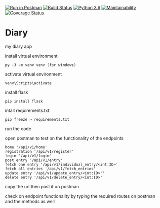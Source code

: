[![Run in Postman](https://run.pstmn.io/button.svg)](https://app.getpostman.com/run-collection/c26c9b378e37231fc690)
[![Build Status](https://travis-ci.org/milamish/Diary.svg?branch=challenge2)](https://travis-ci.org/milamish/Diary)
[![Python 3.6](https://img.shields.io/badge/python-3.6-blue.svg)](https://www.python.org/downloads/release/python-360/)
[![Maintainability](https://api.codeclimate.com/v1/badges/9be8a79596c8225ef1b1/maintainability)](https://codeclimate.com/github/milamish/Diary/maintainability)
[![Coverage Status](https://coveralls.io/repos/github/milamish/Diary/badge.svg?branch=master)](https://coveralls.io/github/milamish/Diary?branch=challenge2)
# Diary
my diary app

install virtual environment
```
py -3 -m venv venv (for windows)
```
activate virtual environment
```
venv\Scripts\activate
```
install flask
```
pip install flask
```
intall requirements.txt
```
pip freeze > requirements.txt
```
run the code

open postman to test on the functionality of the endpoints
```
home '/api/v1/home'
registration '/api/v1/register'
login '/api/v1/login'
post entry '/api/v1/entry'
fetch one entry '/api/v1/individual_entry/<int:ID>'
fetch all entries '/api/v1/fetch_entries'
update entry '/api/v1/update_entry/<int:ID>''
delete entry '/api/v1/delete_entry/<int:ID>'
```

copy the url then post it on postman

check on endpoint functionality by typing the required routes on postman and the methods as well